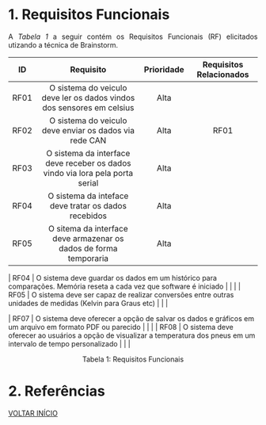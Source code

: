 # 1. Requisitos Funcionais

<p align="justify">A <i>Tabela 1</i> a seguir contém os Requisitos Funcionais (RF) elicitados utizando a técnica de Brainstorm.</p>

| ID   |                                 Requisito                                 | Prioridade | Requisitos Relacionados |
| :--: | :-----------------------------------------------------------------------: | :--------: | :---------: |
| RF01 | O sistema do veiculo deve ler os dados vindos dos sensores em celsius | Alta | |
| RF02 | O sistema do veiculo deve enviar os dados via rede CAN | Alta | RF01 |
| RF03 | O sistema da interface deve receber os dados vindo via lora pela porta serial | Alta | |
| RF04 | O sistema da inteface deve tratar os dados recebidos | Alta| |
| RF05 | O sitema da interface deve armazenar os dados de forma temporaria | Alta |

| RF04 | O sistema deve guardar os dados em um histórico para comparações. Memória reseta a cada vez que software é iniciado |            |             |
| RF05 | O sistema deve ser capaz de realizar conversões entre outras unidades de medidas (Kelvin para Graus etc) |            |             |

| RF07 | O sistema deve oferecer a opção de salvar os dados e gráficos em um arquivo em formato PDF ou parecido |            |             |
| RF08 | O sistema deve oferecer ao usuários a opção de visualizar a temperatura dos pneus em um intervalo de tempo personalizado |            |             |


<div style="text-align: center">
<p>Tabela 1: Requisitos Funcionais</p>
</div>

# 2. Referências


<a href="../README.md">VOLTAR INÍCIO</a>
